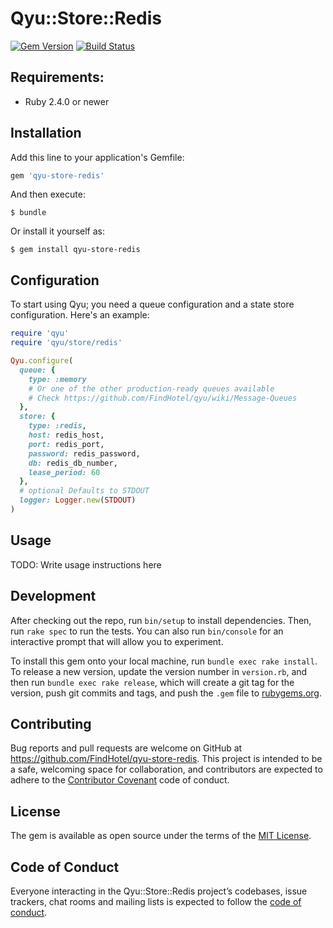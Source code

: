 # Qyu::Store::Redis

[![Gem Version](https://img.shields.io/gem/v/qyu-store-redis.svg)](https://rubygems.org/gems/qyu-store-redis)
[![Build Status](https://travis-ci.org/FindHotel/qyu-store-redis.svg)](https://travis-ci.org/FindHotel/qyu-store-redis)

## Requirements:

* Ruby 2.4.0 or newer

## Installation

Add this line to your application's Gemfile:

```ruby
gem 'qyu-store-redis'
```

And then execute:

    $ bundle

Or install it yourself as:

    $ gem install qyu-store-redis

## Configuration

To start using Qyu; you need a queue configuration and a state store configuration. Here's an example:
```ruby
require 'qyu'
require 'qyu/store/redis'

Qyu.configure(
  queue: {
    type: :memory
    # Or one of the other production-ready queues available
    # Check https://github.com/FindHotel/qyu/wiki/Message-Queues
  },
  store: {
    type: :redis,
    host: redis_host,
    port: redis_port,
    password: redis_password,
    db: redis_db_number,
    lease_period: 60
  },
  # optional Defaults to STDOUT
  logger: Logger.new(STDOUT)
)
```

## Usage

TODO: Write usage instructions here

## Development

After checking out the repo, run `bin/setup` to install dependencies. Then, run `rake spec` to run the tests. You can also run `bin/console` for an interactive prompt that will allow you to experiment.

To install this gem onto your local machine, run `bundle exec rake install`. To release a new version, update the version number in `version.rb`, and then run `bundle exec rake release`, which will create a git tag for the version, push git commits and tags, and push the `.gem` file to [rubygems.org](https://rubygems.org).

## Contributing

Bug reports and pull requests are welcome on GitHub at https://github.com/FindHotel/qyu-store-redis. This project is intended to be a safe, welcoming space for collaboration, and contributors are expected to adhere to the [Contributor Covenant](http://contributor-covenant.org) code of conduct.

## License

The gem is available as open source under the terms of the [MIT License](https://opensource.org/licenses/MIT).

## Code of Conduct

Everyone interacting in the Qyu::Store::Redis project’s codebases, issue trackers, chat rooms and mailing lists is expected to follow the [code of conduct](https://github.com/FindHotel/qyu-store-redis/blob/master/CODE_OF_CONDUCT.md).
